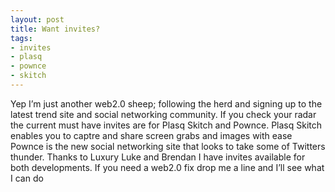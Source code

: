 ```yaml
---
layout: post
title: Want invites?
tags:
- invites
- plasq
- pownce
- skitch
---
```

Yep I’m just another web2.0 sheep; following the herd and signing up to the latest trend site and social networking community. If you check your radar the current must have invites are for Plasq Skitch and Pownce. Plasq Skitch enables you to captre and share screen grabs and images with ease Pownce is the new social networking site that looks to take some of Twitters thunder. Thanks to Luxury Luke and Brendan I have invites available for both developments. If you need a web2.0 fix drop me a line and I’ll see what I can do
